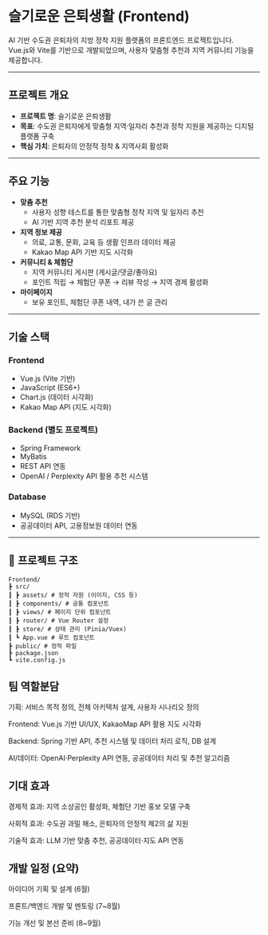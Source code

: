 # 슬기로운 은퇴생활 (Frontend)

AI 기반 수도권 은퇴자의 지방 정착 지원 플랫폼의 프론트엔드 프로젝트입니다.  
Vue.js와 Vite를 기반으로 개발되었으며, 사용자 맞춤형 추천과 지역 커뮤니티 기능을 제공합니다.

---

##  프로젝트 개요
- **프로젝트 명**: 슬기로운 은퇴생활  
- **목표**: 수도권 은퇴자에게 맞춤형 지역·일자리 추천과 정착 지원을 제공하는 디지털 플랫폼 구축  
- **핵심 가치**: 은퇴자의 안정적 정착 & 지역사회 활성화  

---

##  주요 기능
- **맞춤 추천**
  - 사용자 성향 테스트를 통한 맞춤형 정착 지역 및 일자리 추천
  - AI 기반 지역 추천 분석 리포트 제공
- **지역 정보 제공**
  - 의료, 교통, 문화, 교육 등 생활 인프라 데이터 제공
  - Kakao Map API 기반 지도 시각화
- **커뮤니티 & 체험단**
  - 지역 커뮤니티 게시판 (게시글/댓글/좋아요)
  - 포인트 적립 → 체험단 쿠폰 → 리뷰 작성 → 지역 경제 활성화
- **마이페이지**
  - 보유 포인트, 체험단 쿠폰 내역, 내가 쓴 글 관리

---

## 기술 스택
### Frontend
- Vue.js (Vite 기반)
- JavaScript (ES6+)
- Chart.js (데이터 시각화)
- Kakao Map API (지도 시각화)

### Backend (별도 프로젝트)
- Spring Framework
- MyBatis
- REST API 연동
- OpenAI / Perplexity API 활용 추천 시스템

### Database
- MySQL (RDS 기반)
- 공공데이터 API, 고용정보원 데이터 연동

---

## 📂 프로젝트 구조
```
Frontend/
┣ src/
┃ ┣ assets/ # 정적 자원 (이미지, CSS 등)
┃ ┣ components/ # 공통 컴포넌트
┃ ┣ views/ # 페이지 단위 컴포넌트
┃ ┣ router/ # Vue Router 설정
┃ ┣ store/ # 상태 관리 (Pinia/Vuex)
┃ ┗ App.vue # 루트 컴포넌트
┣ public/ # 정적 파일
┣ package.json
┗ vite.config.js
```

##  팀 역할분담

기획: 서비스 목적 정의, 전체 아키텍처 설계, 사용자 시나리오 정의

Frontend: Vue.js 기반 UI/UX, KakaoMap API 활용 지도 시각화

Backend: Spring 기반 API, 추천 시스템 및 데이터 처리 로직, DB 설계

AI/데이터: OpenAI·Perplexity API 연동, 공공데이터 처리 및 추천 알고리즘

##  기대 효과

경제적 효과: 지역 소상공인 활성화, 체험단 기반 홍보 모델 구축

사회적 효과: 수도권 과밀 해소, 은퇴자의 안정적 제2의 삶 지원

기술적 효과: LLM 기반 맞춤 추천, 공공데이터·지도 API 연동


## 개발 일정 (요약)

아이디어 기획 및 설계 (6월)

프론트/백엔드 개발 및 멘토링 (7~8월)

기능 개선 및 본선 준비 (8~9월)
